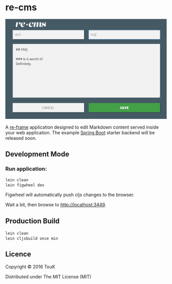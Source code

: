 # re-cms

![re-cms](re-cms.png)

A [re-frame](https://github.com/Day8/re-frame) application designed to edit Markdown content served inside your web application. 
The example [Spring Boot](http://projects.spring.io/spring-boot/) starter backend will be released soon. 

## Development Mode

### Run application:

```
lein clean
lein figwheel dev
```

Figwheel will automatically push cljs changes to the browser.

Wait a bit, then browse to [http://localhost:3449](http://localhost:3449).

## Production Build

```
lein clean
lein cljsbuild once min
```

## Licence

Copyright © 2016 TouK

Distributed under The MIT License (MIT) 
